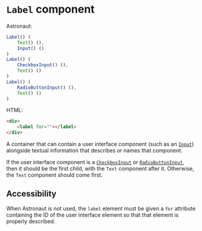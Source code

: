 # `Label` component
Astronaut:
```javascript
Label() (
    Text() (),
    Input() ()
)
Label() (
    CheckboxInput() (),
    Text() ()
)
Label() (
    RadioButtonInput() (),
    Text() ()
)
```

HTML:
```html
<div>
    <label for=""></label>
</div>
```

A container that can contain a user interface component (such as an [`Input`](reference/components/input.md)) alongside textual information that describes or names that component.

If the user interface component is a [`CheckboxInput`](reference/components/checkboxinput.md) or [`RadioButtonInput`](reference/components/radiobuttoninput.md), then it should be the first child, with the `Text` component after it. Otherwise, the `Text` component should come first.

## Accessibility
When Astronaut is not used, the `label` element must be given a `for` attribute containing the ID of the user interface element so that that element is properly described.